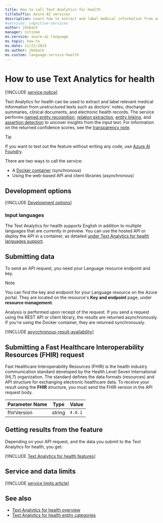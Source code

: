 ```yaml
---
title: How to call Text Analytics for health
titleSuffix: Azure AI services
description: Learn how to extract and label medical information from unstructured clinical text with Text Analytics for health.
#services: cognitive-services
author: jboback
manager: nitinme
ms.service: azure-ai-language
ms.topic: how-to
ms.date: 11/21/2024
ms.author: jboback
ms.custom: language-service-health
---
```


# How to use Text Analytics for health

[!INCLUDE [service notice](../includes/service-notice.md)]

Text Analytics for health can be used to extract and label relevant medical information from unstructured texts such as doctors' notes, discharge summaries, clinical documents, and electronic health records. The service performs [named entity recognition](../concepts/health-entity-categories.md), [relation extraction](../concepts/relation-extraction.md), [entity linking](https://www.nlm.nih.gov/research/umls/sourcereleasedocs/index.html), and [assertion detection](../concepts/assertion-detection.md) to uncover insights from the input text. For information  on the returned confidence scores, see the [transparency note](/azure/ai-foundry/responsible-ai/text-analytics/transparency-note#general-guidelines-to-understand-and-improve-performance?context=/azure/ai-services/text-analytics/context/context).

> [!TIP]
> If you want to test out the feature without writing any code, use [Azure AI Foundry](https://ai.azure.com).

There are two ways to call the service: 

* A [Docker container](use-containers.md) (synchronous)
* Using the web-based API and client libraries (asynchronous) 

## Development options

[!INCLUDE [Development options](../includes/development-options.md)]

### Input languages

The Text Analytics for health supports English in addition to multiple languages that are currently in preview. You can use the hosted API or deploy the API in a container, as detailed [under Text Analytics for health languages support](../language-support.md).

## Submitting data

To send an API request, you need your Language resource endpoint and key.

> [!NOTE]
> You can find the key and endpoint for your Language resource on the Azure portal. They are located on the resource's **Key and endpoint** page, under **resource management**. 

Analysis is performed upon receipt of the request. If you send a request using the REST API or client library, the results are returned asynchronously. If you're using the Docker container, they are returned synchronously.  

[!INCLUDE [asynchronous-result-availability](../../includes/async-result-availability.md)]


## Submitting a Fast Healthcare Interoperability Resources (FHIR) request

Fast Healthcare Interoperability Resources (FHIR) is the health industry communication standard developed by the Health Level Seven International (HL7) organization.  The standard defines the data formats (resources) and API structure for exchanging electronic healthcare data. To receive your result using the **FHIR** structure, you must send the FHIR version in the API request body. 

| Parameter Name  | Type |  Value |
|--|--|--|
| fhirVersion |  string  | `4.0.1` |



## Getting results from the feature

Depending on your API request, and the data you submit to the Text Analytics for health, you get:

[!INCLUDE [Text Analytics for health features](../includes/features.md)]


## Service and data limits

[!INCLUDE [service limits article](../../includes/service-limits-link.md)]

## See also

* [Text Analytics for health overview](../overview.md)
* [Text Analytics for health entity categories](../concepts/health-entity-categories.md)
